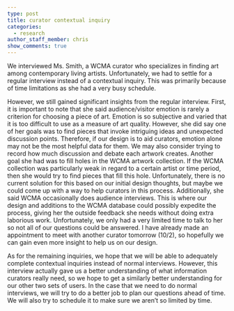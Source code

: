 ```yaml
---
type: post
title: curator contextual inquiry
categories:
  - research
author_staff_member: chris
show_comments: true
---
```

We interviewed Ms. Smith, a WCMA curator who specializes in finding art among contemporary living artists. Unfortunately, we had to settle for a regular interview instead of a contextual inquiry. This was primarily because of time limitations as she had a very busy schedule. 

However, we still gained significant insights from the regular interview. First, it is important to note that she said audience/visitor emotion is rarely a criterion for choosing a piece of art. Emotion is so subjective and varied that it is too difficult to use as a measure of art quality. However, she did say one of her goals was to find pieces that invoke intriguing ideas and unexpected discussion points. Therefore, if our design is to aid curators, emotion alone may not be the most helpful data for them. We may also consider trying to record how much discussion and debate each artwork creates. Another goal she had was to fill holes in the WCMA artwork collection. If the WCMA collection was particularly weak in regard to a certain artist or time period, then she would try to find pieces that fill this hole. Unfortunately, there is no current solution for this based on our initial design thoughts, but maybe we could come up with a way to help curators in this process. Additionally, she said WCMA occasionally does audience interviews. This is where our design and additions to the WCMA database could possibly expedite the process, giving her the outside feedback she needs without doing extra laborious work. Unfortunately, we only had a very limited time to talk to her so not all of our questions could be answered. I have already made an appointment to meet with another curator tomorrow (10/2), so hopefully we can gain even more insight to help us on our design.

As for the remaining inquiries, we hope that we will be able to adequately complete contextual inquiries instead of normal interviews. However, this interview actually gave us a better understanding of what information curators really need, so we hope to get a similarly better understanding for our other two sets of users. In the case that we need to do normal interviews, we will try to do a better job to plan our questions ahead of time. We will also try to schedule it to make sure we aren’t so limited by time.
